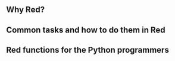 ## Why Red?

## Common tasks and how to do them in Red

## Red functions for the Python programmers
   

